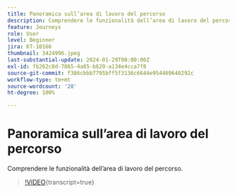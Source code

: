 ```yaml
---
title: Panoramica sull’area di lavoro del percorso
description: Comprendere le funzionalità dell’area di lavoro del percorso.
feature: Journeys
role: User
level: Beginner
jira: KT-10166
thumbnail: 3424996.jpeg
last-substantial-update: 2024-01-29T00:00:00Z
exl-id: fb262c8d-7865-4a85-b620-a134e4cca7f8
source-git-commit: f386cbbb7795bff5f3136c6644e954469640292c
workflow-type: tm+mt
source-wordcount: '28'
ht-degree: 100%

---
```


# Panoramica sull’area di lavoro del percorso

Comprendere le funzionalità dell’area di lavoro del percorso.

>[!VIDEO](https://video.tv.adobe.com/v/342099?quality=12&learn=on){transcript=true}
